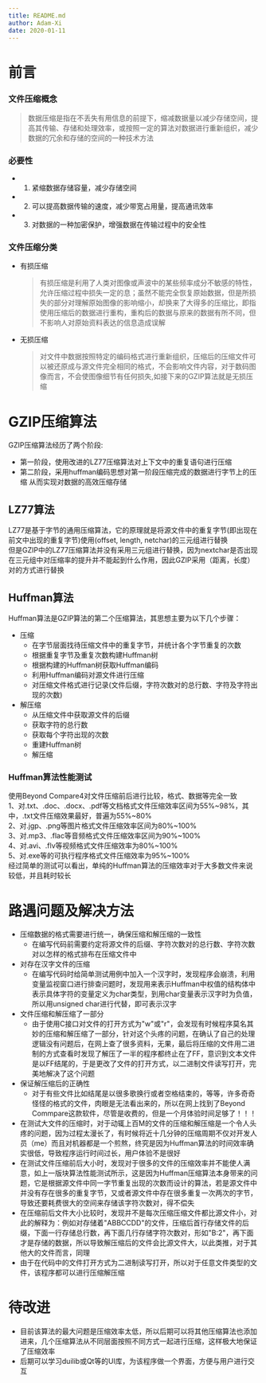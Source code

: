 ```yaml
---
title: README.md
author: Adam-Xi
date: 2020-01-11
---
```

# 前言
### 文件压缩概念
> 数据压缩是指在不丢失有用信息的前提下，缩减数据量以减少存储空间，提高其传输、存储和处理效率，或按照一定的算法对数据进行重新组织，减少数据的冗余和存储的空间的一种技术方法
### 必要性
+ 1. 紧缩数据存储容量，减少存储空间
+ 2. 可以提高数据传输的速度，减少带宽占用量，提高通讯效率
+ 3. 对数据的一种加密保护，增强数据在传输过程中的安全性
### 文件压缩分类
- 有损压缩
  > 有损压缩是利用了人类对图像或声波中的某些频率成分不敏感的特性，允许压缩过程中损失一定的息；虽然不能完全恢复原始数据，但是所损失的部分对理解原始图像的影响缩小，却换来了大得多的压缩比，即指使用压缩后的数据进行重构，重构后的数据与原来的数据有所不同，但不影响人对原始资料表达的信息造成误解
- 无损压缩
  > 对文件中数据按照特定的编码格式进行重新组织，压缩后的压缩文件可以被还原成与源文件完全相同的格式，不会影响文件内容，对于数码图像而言，不会使图像细节有任何损失,如接下来的GZIP算法就是无损压缩

# GZIP压缩算法
GZIP压缩算法经历了两个阶段:
* 第一阶段，使用改进的LZ77压缩算法对上下文中的重复语句进行压缩
* 第二阶段，采用huffman编码思想对第一阶段压缩完成的数据进行字节上的压缩
从而实现对数据的高效压缩存储
## LZ77算法
LZ77是基于字节的通用压缩算法，它的原理就是将源文件中的重复字节(即出现在前文中出现的重复字节)使用(offset, length, netchar)的三元组进行替换<br />
但是GZIP中的LZ77压缩算法并没有采用三元组进行替换，因为nextchar是否出现在三元组中对压缩率的提升并不能起到什么作用，因此GZIP采用（距离，长度）对的方式进行替换

## Huffman算法
Huffman算法是GZIP算法的第二个压缩算法，其思想主要为以下几个步骤：
+ 压缩
	- 在字节层面找待压缩文件中的重复字节，并统计各个字节重复的次数
	- 根据重复字节及重复次数构建Huffman树
	- 根据构建的Huffman树获取Huffman编码
	- 利用Huffman编码对源文件进行压缩
	- 对压缩文件格式进行记录(文件后缀，字符次数对的总行数、字符及字符出现的次数)
+ 解压缩
	- 从压缩文件中获取源文件的后缀
	- 获取字符的总行数
	- 获取每个字符出现的次数
	- 重建Huffman树
	- 解压缩

### Huffman算法性能测试
使用Beyond Compare4对文件压缩前后进行比较，格式、数据等完全一致<br />
1、对.txt、.doc、.docx、.pdf等文档格式文件压缩效率区间为55%~98%，其中，.txt文件压缩效果最好，普遍为55%~80%<br />
2、对.jgp、.png等图片格式文件压缩效率区间为80%~100%<br />
3、对.mp3、.flac等音频格式文件压缩效率区间为90%~100%<br />
4、对.avi、.flv等视频格式文件压缩效率为80%~100%<br />
5、对.exe等的可执行程序格式文件压缩效率为95%~100%<br />
经过简单的测试可以看出，单纯的Huffman算法的压缩效率对于大多数文件来说较低，并且耗时较长<br />

# 路遇问题及解决方法
+ 压缩数据的格式需要进行统一，确保压缩和解压缩的一致性
    - 在编写代码前需要约定将源文件的后缀、字符次数对的总行数、字符次数对以怎样的格式排布在压缩文件中
+ 对存在汉字文件的压缩
    - 在编写代码时给简单测试用例中加入一个汉字时，发现程序会崩溃，利用变量监视窗口进行排查问题时，发现用来表示Huffman中权值的结构体中表示具体字符的变量定义为char类型，到用char变量表示汉字时为负值，所以用unsigned char进行代替，即可表示汉字
+ 文件压缩和解压缩了一部分
    - 由于使用C接口对文件的打开方式为"w"或"r"，会发现有时候程序莫名其妙的压缩和解压缩了一部分，针对这个头疼的问题，在确认了自己的处理逻辑没有问题后，在网上查了很多资料，无果，最后将压缩的文件用二进制的方式查看时发现了解压了一半的程序都终止在了FF，意识到文本文件是以FF结尾的，于是更改了文件的打开方式，以二进制文件读写打开，完美地解决了这个问题
+ 保证解压缩后的正确性
    - 对于有些文件比如结尾是以很多歌换行或者空格结束的，等等，许多奇奇怪怪的格式的文件，肉眼是无法看出来的，所以在网上找到了Beyond Commpare这款软件，尽管是收费的，但是一个月体验时间足够了！！！
+ 在测试大文件的压缩时，对于动辄上百M的文件的压缩和解压缩是一个令人头疼的问题，因为过程太漫长了，有时候将近十几分钟的压缩周期不仅对开发人员（me）而且对机器都是一个煎熬，终究是因为Huffman算法的时间效率确实很低，导致程序运行时间过长，用户体验不是很好
+ 在测试文件压缩前后大小时，发现对于很多的文件的压缩效率并不能使人满意，如上一版块算法性能测试所示，这是因为Huffman压缩算法本身带来的问题，它是根据源文件中同一字节重复出现的次数而设计的算法，若是源文件中并没有存在很多的重复字节，又或者源文件中存在很多重复一次两次的字节，导致还要耗费很大的空间来存储该字符次数对，得不偿失
+ 在压缩前后文件大小比较时，发现并不是每次压缩压缩文件都比源文件小，对此的解释为：例如对存储着"ABBCCDD"的文件，压缩后首行存储文件的后缀，下面一行存储总行数，再下面几行存储字符次数对，形如"B:2"，再下面才是存储的数据，所以导致解压缩后的文件会比源文件大，以此类推，对于其他大的文件而言，同理
+ 由于在代码中的文件打开方式为二进制读写打开，所以对于任意文件类型的文件，该程序都可以进行压缩解压缩
  
# 待改进
+ 目前该算法的最大问题是压缩效率太低，所以后期可以将其他压缩算法也添加进来，几个压缩算法从不同层面按照不同方式一起进行压缩，这样极大地保证了压缩效率
+ 后期可以学习duilib或Qt等的UI库，为该程序做一个界面，方便与用户进行交互
